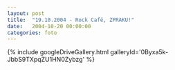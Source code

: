 ```yaml
---
layout: post
title:  "19.10.2004 - Rock Café, ZPRAKU!"
date:   2004-10-20 00:00:00
categories: foto
---
```


{% include googleDriveGallery.html galleryId='0Byxa5k-JbbS9TXpqZU1HN0Zybzg' %}